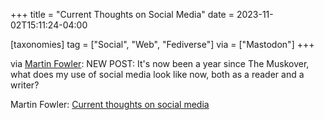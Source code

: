 +++
title = "Current Thoughts on Social Media"
date = 2023-11-02T15:11:24-04:00

[taxonomies]
tag = ["Social", "Web", "Fediverse"]
via = ["Mastodon"]
+++

via [Martin Fowler](https://toot.thoughtworks.com/@mfowler/111341929387373086): NEW POST: It's now been a year since The Muskover, what does my use of social media look like now, both as a reader and a writer?

<!-- more -->

Martin Fowler: [Current thoughts on social media](https://martinfowler.com/articles/2023-social-media.html)
